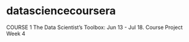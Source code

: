 # datasciencecoursera
COURSE 1 The Data Scientist’s Toolbox: Jun 13 - Jul 18. Course Project Week 4
